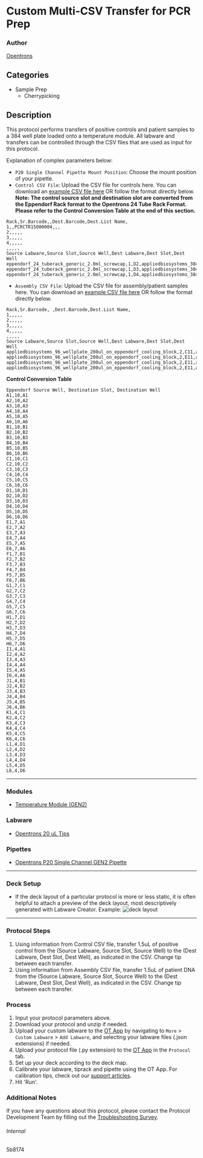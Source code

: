 # Custom Multi-CSV Transfer for PCR Prep

### Author
[Opentrons](https://opentrons.com/)

## Categories
* Sample Prep
	* Cherrypicking

## Description
This protocol performs transfers of positive controls and patient samples to a 384 well plate loaded onto a temperature module. All labware and transfers can be controlled through the CSV files that are used as input for this protocol.

Explanation of complex parameters below:
* `P20 Single Channel Pipette Mount Position`: Choose the mount position of your pipette.
* `Control CSV File`: Upload the CSV file for controls here. You can download an [example CSV file here](https://opentrons-protocol-library-website.s3.amazonaws.com/custom-README-images/5b8174/Control_updated_07302021.csv) OR follow the format directly below. **Note: The control source slot and destination slot are converted from the Eppendorf Rack format to the Opentrons 24 Tube Rack Format. Please refer to the Control Conversion Table at the end of this section.**
```
Rack,Sr.Barcode,,Dest.Barcode,Dest.List Name,
1,,PCRCTR15000004,,,
2,,,,,
3,,,,,
4,,,,,
,,,,,
Source Labware,Source Slot,Source Well,Dest Labware,Dest Slot,Dest Well
eppendorf_24_tuberack_generic_2.0ml_screwcap,1,D2,appliedbiosystems_384_wellplate_20ul,9,B1
eppendorf_24_tuberack_generic_2.0ml_screwcap,1,D3,appliedbiosystems_384_wellplate_20ul,9,A4
eppendorf_24_tuberack_generic_2.0ml_screwcap,1,D4,appliedbiosystems_384_wellplate_20ul,9,D2
```
* `Assembly CSV File`: Upload the CSV file for assembly/patient samples here. You can download an [example CSV file here](https://opentrons-protocol-library-website.s3.amazonaws.com/custom-README-images/5b8174/Assembly.csv) OR follow the format directly below.
```
Rack,Sr.Barcode, ,Dest.Barcode,Dest.List Name,
1,,,,,
2,,,,,
3,,,,,
4,,,,,
,,,,,
Source Labware,Source Slot,Source Well,Dest Labware,Dest Slot,Dest Well
appliedbiosystems_96_wellplate_200ul_on_eppendorf_cooling_block,2,C11,appliedbiosystems_384_wellplate_20ul,6,B1
appliedbiosystems_96_wellplate_200ul_on_eppendorf_cooling_block,2,E11,appliedbiosystems_384_wellplate_20ul,6,A4
appliedbiosystems_96_wellplate_200ul_on_eppendorf_cooling_block,2,E11,appliedbiosystems_384_wellplate_20ul,6,D2
appliedbiosystems_96_wellplate_200ul_on_eppendorf_cooling_block,2,E11,appliedbiosystems_384_wellplate_20ul,6,E2
```

**Control Conversion Table**
```
Eppendorf Source Well, Destination Slot, Destination Well
A1,10,A1
A2,10,A2
A3,10,A3
A4,10,A4
A5,10,A5
A6,10,A6
B1,10,B1
B2,10,B2
B3,10,B3
B4,10,B4
B5,10,B5
B6,10,B6
C1,10,C1
C2,10,C2
C3,10,C3
C4,10,C4
C5,10,C5
C6,10,C6
D1,10,D1
D2,10,D2
D3,10,D3
D4,10,D4
D5,10,D5
D6,10,D6
E1,7,A1
E2,7,A2
E3,7,A3
E4,7,A4
E5,7,A5
E6,7,A6
F1,7,B1
F2,7,B2
F3,7,B3
F4,7,B4
F5,7,B5
F6,7,B6
G1,7,C1
G2,7,C2
G3,7,C3
G4,7,C4
G5,7,C5
G6,7,C6
H1,7,D1
H2,7,D2
H3,7,D3
H4,7,D4
H5,7,D5
H6,7,D6
I1,4,A1
I2,4,A2
I3,4,A3
I4,4,A4
I5,4,A5
I6,4,A6
J1,4,B1
J2,4,B2
J3,4,B3
J4,4,B4
J5,4,B5
J6,4,B6
K1,4,C1
K2,4,C2
K3,4,C3
K4,4,C4
K5,4,C5
K6,4,C6
L1,4,D1
L2,4,D2
L3,4,D3
L4,4,D4
L5,4,D5
L6,4,D6
```
---

### Modules
* [Temperature Module (GEN2)](https://shop.opentrons.com/collections/hardware-modules/products/tempdeck)

### Labware
* [Opentrons 20 uL Tips](https://shop.opentrons.com/collections/opentrons-tips/products/opentrons-10ul-tips)

### Pipettes
* [Opentrons P20 Single Channel GEN2 Pipette](https://shop.opentrons.com/collections/ot-2-robot/products/single-channel-electronic-pipette)

---

### Deck Setup
* If the deck layout of a particular protocol is more or less static, it is often helpful to attach a preview of the deck layout, most descriptively generated with Labware Creator. Example:
![deck layout](https://opentrons-protocol-library-website.s3.amazonaws.com/custom-README-images/5b8174/5b8174_new_layout.png)

---

### Protocol Steps
1. Using information from Control CSV file, transfer 1.5uL of positive control from the (Source Labware, Source Slot, Source Well) to the (Dest Labware, Dest Slot, Dest Well), as indicated in the CSV. Change tip between each transfer.
2. Using information from Assembly CSV file, transfer 1.5uL of patient DNA from the (Source Labware, Source Slot, Source Well) to the (Dest Labware, Dest Slot, Dest Well), as indicated in the CSV. Change tip between each transfer.


### Process
1. Input your protocol parameters above.
2. Download your protocol and unzip if needed.
3. Upload your custom labware to the [OT App](https://opentrons.com/ot-app) by navigating to `More` > `Custom Labware` > `Add Labware`, and selecting your labware files (.json extensions) if needed.
4. Upload your protocol file (.py extension) to the [OT App](https://opentrons.com/ot-app) in the `Protocol` tab.
5. Set up your deck according to the deck map.
6. Calibrate your labware, tiprack and pipette using the OT App. For calibration tips, check out our [support articles](https://support.opentrons.com/en/collections/1559720-guide-for-getting-started-with-the-ot-2).
7. Hit 'Run'.

### Additional Notes
If you have any questions about this protocol, please contact the Protocol Development Team by filling out the [Troubleshooting Survey](https://protocol-troubleshooting.paperform.co/).

###### Internal
5b8174